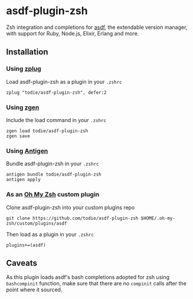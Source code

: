 # asdf-plugin-zsh

Zsh integration and completions for [asdf](https://github.com/asdf-vm/asdf), the extendable version manager, with support for Ruby, Node.js, Elixir, Erlang and more.

## Installation

### Using [zplug](https://github.com/zplug/zplug)
Load asdf-plugin-zsh as a plugin in your `.zshrc`

```shell
zplug "todie/asdf-plugin-zsh", defer:2

```
### Using [zgen](https://github.com/tarjoilija/zgen)

Include the load command in your `.zshrc`

```shell
zgen load todie/asdf-plugin-zsh
zgen save
```

### Using [Antigen](https://github.com/zsh-users/antigen)

Bundle asdf-plugin-zsh in your `.zshrc`

```shell
antigen bundle todie/asdf-plugin-zsh
antigen apply
```

### As an [Oh My Zsh](https://github.com/robbyrussell/oh-my-zsh) custom plugin

Clone asdf-plugin-zsh into your custom plugins repo

```shell
git clone https://github.com/todie/asdf-plugin-zsh $HOME/.oh-my-zsh/custom/plugins/asdf
```
Then load as a plugin in your `.zshrc`

```shell
plugins+=(asdf)
```

## Caveats

As this plugin loads asdf's bash completions adopted for zsh using `bashcompinit` function, make sure that there are no `compinit` calls after the point where it sourced.
